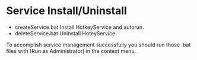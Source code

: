 # Service Install/Uninstall

- createService.bat
Install HotkeyService and autorun.
- deleteService.bat
Uninstall HoteyService

To accomplish service management successfully you should run those .bat files with (Run as Administrator) in the context menu.

